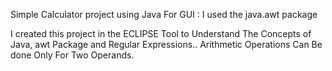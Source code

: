 Simple Calculator project using Java
For GUI : I used the java.awt package

I created this project in the ECLIPSE Tool to Understand The Concepts of Java, awt Package and Regular Expressions..
Arithmetic Operations Can Be done Only For Two Operands.
